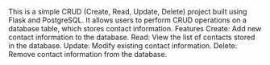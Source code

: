 This is a simple CRUD (Create, Read, Update, Delete) project built using Flask and PostgreSQL. It allows users to perform CRUD operations on a database table, which stores contact information.
Features
Create: Add new contact information to the database.
Read: View the list of contacts stored in the database.
Update: Modify existing contact information.
Delete: Remove contact information from the database.
